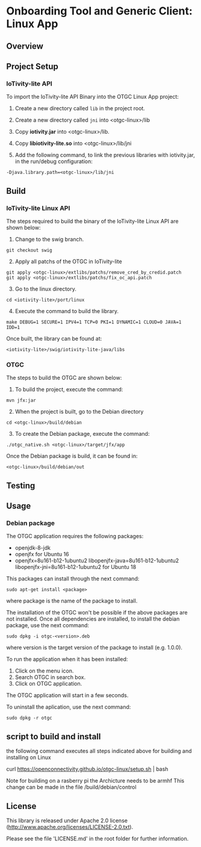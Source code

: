<!---
  ~ //******************************************************************
  ~ //
  ~ // Copyright 2018 DEKRA Testing and Certification, S.A.U. All Rights Reserved.
  ~ //
  ~ //******************************************************************
  ~ //
  ~ // Licensed under the Apache License, Version 2.0 (the "License");
  ~ // you may not use this file except in compliance with the License.
  ~ // You may obtain a copy of the License at
  ~ //
  ~ //      http://www.apache.org/licenses/LICENSE-2.0
  ~ //
  ~ // Unless required by applicable law or agreed to in writing, software
  ~ // distributed under the License is distributed on an "AS IS" BASIS,
  ~ // WITHOUT WARRANTIES OR CONDITIONS OF ANY KIND, either express or implied.
  ~ // See the License for the specific language governing permissions and
  ~ // limitations under the License.
  ~ //
  ~ //******************************************************************
  --->
# Onboarding Tool and Generic Client: Linux App
  
## Overview

## Project Setup
### IoTivity-lite API
To import the IoTivity-lite API Binary into the OTGC Linux App project:

1. Create a new directory called `lib` in the project root.

2. Create a new directory called `jni` into &lt;otgc-linux>/lib

3. Copy **iotivity.jar** into &lt;otgc-linux>/lib.

4. Copy **libiotivity-lite.so** into &lt;otgc-linux>/lib/jni

5. Add the following command, to link the previous libraries with iotivity.jar, in the run/debug configuration:
```
-Djava.library.path=<otgc-linux>/lib/jni
```



## Build
### IoTivity-lite Linux API

The steps required to build the binary of the IoTivity-lite Linux API are shown below:

1. Change to the swig branch.
```
git checkout swig
```
2. Apply all patchs of the OTGC in IoTivity-lite
```
git apply <otgc-linux>/extlibs/patchs/remove_cred_by_credid.patch
git apply <otgc-linux>/extlibs/patchs/fix_oc_api.patch
```
3. Go to the linux directory.
```
cd <iotivity-lite>/port/linux
```
4. Execute the command to build the library.
```
make DEBUG=1 SECURE=1 IPV4=1 TCP=0 PKI=1 DYNAMIC=1 CLOUD=0 JAVA=1 IDD=1
```

Once built, the library can be found at:
```
<iotivity-lite>/swig/iotivity-lite-java/libs
```

### OTGC

The steps to build the OTGC are shown below:

1. To build the project, execute the command:
```
mvn jfx:jar
```
2. When the project is built, go to the Debian directory
```
cd <otgc-linux>/build/debian
```
3. To create the Debian package, execute the command:
```
./otgc_native.sh <otgc-linux>/target/jfx/app
```

Once the Debian package is build, it can be found in:
```
<otgc-linux>/build/debian/out
```
 
## Testing
  
## Usage
### Debian package
The OTGC application requires the following packages:

- openjdk-8-jdk
- openjfx for Ubuntu 16
- openjfx=8u161-b12-1ubuntu2 libopenjfx-java=8u161-b12-1ubuntu2 libopenjfx-jni=8u161-b12-1ubuntu2 for Ubuntu 18

This packages can install through the next command:

    sudo apt-get install <package>
    
where package is the name of the package to install.

The installation of the OTGC won't be possible if the above packages are not installed. Once all dependencies are installed, to install the debian package, use the next command:

    sudo dpkg -i otgc-<version>.deb

where version is the target version of the package to install (e.g. 1.0.0).



To run the application when it has been installed:
1.  Click on the menu icon.
2.  Search OTGC in search box.
3.  Click on OTGC application.

The OTGC application will start in a few seconds.

To uninstall the aplication, use the next command:

    sudo dpkg -r otgc
  
## script to build and install
the following command executes all steps indicated above for building and installing on Linux


   curl https://openconnectivity.github.io/otgc-linux/setup.sh | bash
   
 
Note for building on a rasberry pi the Archicture needs to be armhf
This change can be made in the file /build/debian/control
  
## License

This library is released under Apache 2.0 license (http://www.apache.org/licenses/LICENSE-2.0.txt).

Please see the file 'LICENSE.md' in the root folder for further information.
